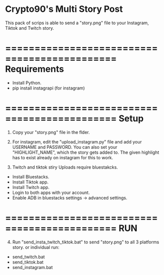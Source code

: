 # Crypto90's Multi Story Post
This pack of scrips is able to send a "story.png" file to your Instagram, Tiktok and Twitch story.



=============================================
Requirements
=============================================
- Install Python.
- pip install instagrapi (for instagram)


=============================================
Setup
=============================================
1. Copy your "story.png" file in the flder.

2. For instagram, edit the "upload_instagram.py" file and add your USERNAME and PASSWORD.
You can also set your "HIGHLIGHT_NAME", which the story gets added to. The given highlight has to exist already on instagram for this to work.

3. Twitch and tiktok stiry Uploads require bluestakcks.
- Install Bluestacks.
- Install Tiktok app.
- Install Twitch app.
- Login to both apps with your account.
- Enable ADB in bluestacks settings -> advanced settings.


=============================================
RUN
=============================================
4. Run "send_insta_twitch_tiktok.bat" to send "story.png" to all 3 platforms story.
or individual run:
- send_twitch.bat
- send_tiktok.bat
- send_instagram.bat

